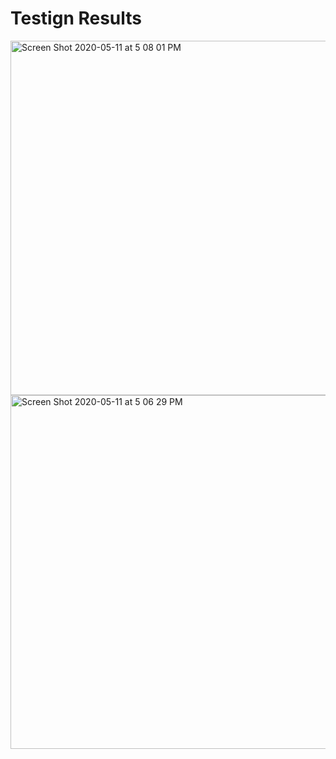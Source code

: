 # Testign Results



<img width="567" alt="Screen Shot 2020-05-11 at 5 08 01 PM" src="https://user-images.githubusercontent.com/33642497/81624143-4df75680-93aa-11ea-9ec0-6d60c8a0db7d.png">


<img width="566" alt="Screen Shot 2020-05-11 at 5 06 29 PM" src="https://user-images.githubusercontent.com/33642497/81624137-4c2d9300-93aa-11ea-91fd-787e84238056.png">

